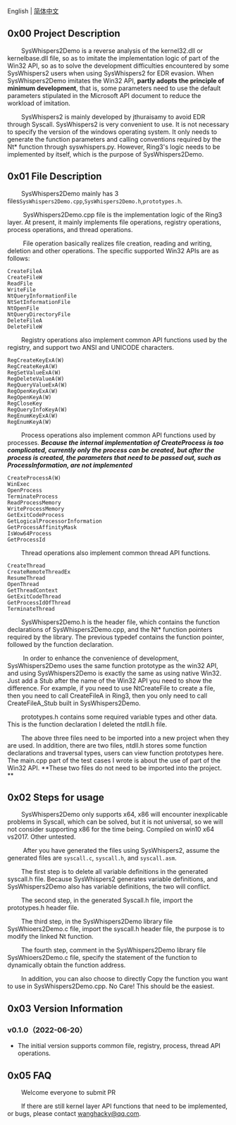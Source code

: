 English | [简体中文](https://github.com/findream/SysWhispers2Demo/blob/main/README.zh-CN.md)

## 0x00 Project Description
&nbsp;&nbsp;&nbsp;&nbsp;&nbsp;&nbsp;&nbsp;&nbsp;SysWhispers2Demo is a reverse analysis of the kernel32.dll or kernelbase.dll file, so as to imitate the implementation logic of part of the Win32 API, so as to solve the development difficulties encountered by some SysWhispers2 users when using SysWhispers2 for EDR evasion. When SysWhispers2Demo imitates the Win32 API, **partly adopts the principle of minimum development**, that is, some parameters need to use the default parameters stipulated in the Microsoft API document to reduce the workload of imitation.

&nbsp;&nbsp;&nbsp;&nbsp;&nbsp;&nbsp;&nbsp;&nbsp;SysWhispers2 is mainly developed by jthuraisamy to avoid EDR through Syscall. SysWhispers2 is very convenient to use. It is not necessary to specify the version of the windows operating system. It only needs to generate the function parameters and calling conventions required by the Nt* function through syswhispers.py. However, Ring3's logic needs to be implemented by itself, which is the purpose of SysWhispers2Demo.

## 0x01 File Description
&nbsp;&nbsp;&nbsp;&nbsp;&nbsp;&nbsp;&nbsp;&nbsp;SysWhispers2Demo mainly has 3 files`SysWhispers2Demo.cpp`,`SysWhispers2Demo.h`,`prototypes.h`.

&nbsp;&nbsp;&nbsp;&nbsp;&nbsp;&nbsp;&nbsp;&nbsp; SysWhispers2Demo.cpp file is the implementation logic of the Ring3 layer. At present, it mainly implements file operations, registry operations, process operations, and thread operations.

&nbsp;&nbsp;&nbsp;&nbsp;&nbsp;&nbsp;&nbsp;&nbsp; 
File operation basically realizes file creation, reading and writing, deletion and other operations. The specific supported Win32 APIs are as follows:
```
CreateFileA
CreateFileW
ReadFile
WriteFile
NtQueryInformationFile
NtSetInformationFile
NtOpenFile
NtQueryDirectoryFile
DeleteFileA
DeleteFileW
```

&nbsp;&nbsp;&nbsp;&nbsp;&nbsp;&nbsp;&nbsp;&nbsp;Registry operations also implement common API functions used by the registry, and support two ANSI and UNICODE characters.
```
RegCreateKeyExA(W)
RegCreateKeyA(W)
RegSetValueExA(W)
RegDeleteValueA(W)
RegQueryValueExA(W)
RegOpenKeyExA(W)
RegOpenKeyA(W)
RegCloseKey
RegQueryInfoKeyA(W)
RegEnumKeyExA(W)
RegEnumKeyA(W)
```

&nbsp;&nbsp;&nbsp;&nbsp;&nbsp;&nbsp;&nbsp;&nbsp;Process operations also implement common API functions used by processes. ***Because the internal implementation of CreateProcess is too complicated, currently only the process can be created, but after the process is created, the parameters that need to be passed out, such as ProcessInformation, are not implemented***
```
CreateProcessA(W)
WinExec
OpenProcess
TerminateProcess
ReadProcessMemory
WriteProcessMemory
GetExitCodeProcess
GetLogicalProcessorInformation
GetProcessAffinityMask
IsWow64Process
GetProcessId
```

&nbsp;&nbsp;&nbsp;&nbsp;&nbsp;&nbsp;&nbsp;&nbsp;Thread operations also implement common thread API functions.
```
CreateThread
CreateRemoteThreadEx
ResumeThread
OpenThread
GetThreadContext
GetExitCodeThread
GetProcessIdOfThread
TerminateThread
```

&nbsp;&nbsp;&nbsp;&nbsp;&nbsp;&nbsp;&nbsp;&nbsp;SysWhispers2Demo.h is the header file, which contains the function declarations of SysWhispers2Demo.cpp, and the Nt* function pointers required by the library. The previous typedef contains the function pointer, followed by the function declaration.

&nbsp;&nbsp;&nbsp;&nbsp;&nbsp;&nbsp;&nbsp;&nbsp;
In order to enhance the convenience of development, SysWhispers2Demo uses the same function prototype as the win32 API, and using SysWhispers2Demo is exactly the same as using native Win32. Just add a Stub after the name of the Win32 API you need to show the difference. For example, if you need to use NtCreateFile to create a file, then you need to call CreateFileA in Ring3, then you only need to call CreateFileA_Stub built in SysWhispers2Demo.

&nbsp;&nbsp;&nbsp;&nbsp;&nbsp;&nbsp;&nbsp;&nbsp;prototypes.h contains some required variable types and other data. This is the function declaration I deleted the ntdll.h file.

&nbsp;&nbsp;&nbsp;&nbsp;&nbsp;&nbsp;&nbsp;&nbsp;The above three files need to be imported into a new project when they are used. In addition, there are two files, ntdll.h stores some function declarations and traversal types, users can view function prototypes here. The main.cpp part of the test cases I wrote is about the use of part of the Win32 API. **These two files do not need to be imported into the project. **

## 0x02 Steps for usage
&nbsp;&nbsp;&nbsp;&nbsp;&nbsp;&nbsp;&nbsp;&nbsp;SysWhispers2Demo only supports x64, x86 will encounter inexplicable problems in Syscall, which can be solved, but it is not universal, so we will not consider supporting x86 for the time being. Compiled on win10 x64 vs2017. Other untested.

&nbsp;&nbsp;&nbsp;&nbsp;&nbsp;&nbsp;&nbsp;&nbsp;
After you have generated the files using SysWhispers2, assume the generated files are `syscall.c`, `syscall.h`, and `syscall.asm`.

&nbsp;&nbsp;&nbsp;&nbsp;&nbsp;&nbsp;&nbsp;&nbsp;The first step is to delete all variable definitions in the generated syscall.h file. Because SysWhispers2 generates variable definitions, and SysWhispers2Demo also has variable definitions, the two will conflict.

&nbsp;&nbsp;&nbsp;&nbsp;&nbsp;&nbsp;&nbsp;&nbsp;The second step, in the generated Syscall.h file, import the prototypes.h header file.

&nbsp;&nbsp;&nbsp;&nbsp;&nbsp;&nbsp;&nbsp;&nbsp;The third step, in the SysWhispers2Demo library file SysWhioers2Demo.c file, import the syscall.h header file, the purpose is to modify the linked Nt function.

&nbsp;&nbsp;&nbsp;&nbsp;&nbsp;&nbsp;&nbsp;&nbsp;The fourth step, comment in the SysWhispers2Demo library file SysWhioers2Demo.c file, specify the statement of the function to dynamically obtain the function address.

&nbsp;&nbsp;&nbsp;&nbsp;&nbsp;&nbsp;&nbsp;&nbsp;In addition, you can also choose to directly Copy the function you want to use in SysWhispers2Demo.cpp. No Care! This should be the easiest.

## 0x03 Version Information
### v0.1.0（2022-06-20）
* The initial version supports common file, registry, process, thread API operations.

## 0x05 FAQ
&nbsp;&nbsp;&nbsp;&nbsp;&nbsp;&nbsp;&nbsp;&nbsp;Welcome everyone to submit PR

&nbsp;&nbsp;&nbsp;&nbsp;&nbsp;&nbsp;&nbsp;&nbsp;If there are still kernel layer API functions that need to be implemented, or bugs, please contact wanghacky@qq.com.